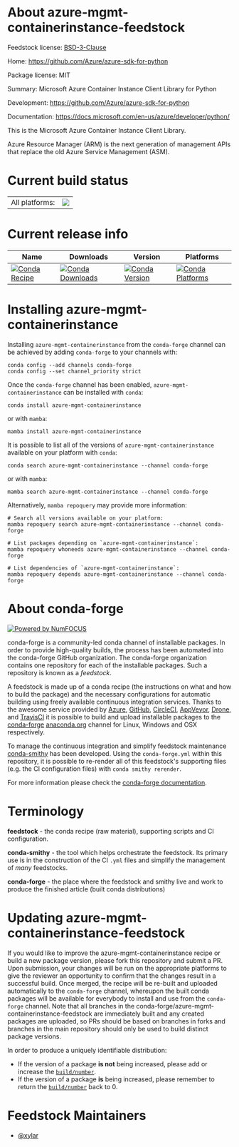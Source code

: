 About azure-mgmt-containerinstance-feedstock
============================================

Feedstock license: [BSD-3-Clause](https://github.com/conda-forge/azure-mgmt-containerinstance-feedstock/blob/main/LICENSE.txt)

Home: https://github.com/Azure/azure-sdk-for-python

Package license: MIT

Summary: Microsoft Azure Container Instance Client Library for Python

Development: https://github.com/Azure/azure-sdk-for-python

Documentation: https://docs.microsoft.com/en-us/azure/developer/python/

This is the Microsoft Azure Container Instance Client Library.

Azure Resource Manager (ARM) is the next generation of management APIs that
replace the old Azure Service Management (ASM).


Current build status
====================


<table><tr><td>All platforms:</td>
    <td>
      <a href="https://dev.azure.com/conda-forge/feedstock-builds/_build/latest?definitionId=12004&branchName=main">
        <img src="https://dev.azure.com/conda-forge/feedstock-builds/_apis/build/status/azure-mgmt-containerinstance-feedstock?branchName=main">
      </a>
    </td>
  </tr>
</table>

Current release info
====================

| Name | Downloads | Version | Platforms |
| --- | --- | --- | --- |
| [![Conda Recipe](https://img.shields.io/badge/recipe-azure--mgmt--containerinstance-green.svg)](https://anaconda.org/conda-forge/azure-mgmt-containerinstance) | [![Conda Downloads](https://img.shields.io/conda/dn/conda-forge/azure-mgmt-containerinstance.svg)](https://anaconda.org/conda-forge/azure-mgmt-containerinstance) | [![Conda Version](https://img.shields.io/conda/vn/conda-forge/azure-mgmt-containerinstance.svg)](https://anaconda.org/conda-forge/azure-mgmt-containerinstance) | [![Conda Platforms](https://img.shields.io/conda/pn/conda-forge/azure-mgmt-containerinstance.svg)](https://anaconda.org/conda-forge/azure-mgmt-containerinstance) |

Installing azure-mgmt-containerinstance
=======================================

Installing `azure-mgmt-containerinstance` from the `conda-forge` channel can be achieved by adding `conda-forge` to your channels with:

```
conda config --add channels conda-forge
conda config --set channel_priority strict
```

Once the `conda-forge` channel has been enabled, `azure-mgmt-containerinstance` can be installed with `conda`:

```
conda install azure-mgmt-containerinstance
```

or with `mamba`:

```
mamba install azure-mgmt-containerinstance
```

It is possible to list all of the versions of `azure-mgmt-containerinstance` available on your platform with `conda`:

```
conda search azure-mgmt-containerinstance --channel conda-forge
```

or with `mamba`:

```
mamba search azure-mgmt-containerinstance --channel conda-forge
```

Alternatively, `mamba repoquery` may provide more information:

```
# Search all versions available on your platform:
mamba repoquery search azure-mgmt-containerinstance --channel conda-forge

# List packages depending on `azure-mgmt-containerinstance`:
mamba repoquery whoneeds azure-mgmt-containerinstance --channel conda-forge

# List dependencies of `azure-mgmt-containerinstance`:
mamba repoquery depends azure-mgmt-containerinstance --channel conda-forge
```


About conda-forge
=================

[![Powered by
NumFOCUS](https://img.shields.io/badge/powered%20by-NumFOCUS-orange.svg?style=flat&colorA=E1523D&colorB=007D8A)](https://numfocus.org)

conda-forge is a community-led conda channel of installable packages.
In order to provide high-quality builds, the process has been automated into the
conda-forge GitHub organization. The conda-forge organization contains one repository
for each of the installable packages. Such a repository is known as a *feedstock*.

A feedstock is made up of a conda recipe (the instructions on what and how to build
the package) and the necessary configurations for automatic building using freely
available continuous integration services. Thanks to the awesome service provided by
[Azure](https://azure.microsoft.com/en-us/services/devops/), [GitHub](https://github.com/),
[CircleCI](https://circleci.com/), [AppVeyor](https://www.appveyor.com/),
[Drone](https://cloud.drone.io/welcome), and [TravisCI](https://travis-ci.com/)
it is possible to build and upload installable packages to the
[conda-forge](https://anaconda.org/conda-forge) [anaconda.org](https://anaconda.org/)
channel for Linux, Windows and OSX respectively.

To manage the continuous integration and simplify feedstock maintenance
[conda-smithy](https://github.com/conda-forge/conda-smithy) has been developed.
Using the ``conda-forge.yml`` within this repository, it is possible to re-render all of
this feedstock's supporting files (e.g. the CI configuration files) with ``conda smithy rerender``.

For more information please check the [conda-forge documentation](https://conda-forge.org/docs/).

Terminology
===========

**feedstock** - the conda recipe (raw material), supporting scripts and CI configuration.

**conda-smithy** - the tool which helps orchestrate the feedstock.
                   Its primary use is in the construction of the CI ``.yml`` files
                   and simplify the management of *many* feedstocks.

**conda-forge** - the place where the feedstock and smithy live and work to
                  produce the finished article (built conda distributions)


Updating azure-mgmt-containerinstance-feedstock
===============================================

If you would like to improve the azure-mgmt-containerinstance recipe or build a new
package version, please fork this repository and submit a PR. Upon submission,
your changes will be run on the appropriate platforms to give the reviewer an
opportunity to confirm that the changes result in a successful build. Once
merged, the recipe will be re-built and uploaded automatically to the
`conda-forge` channel, whereupon the built conda packages will be available for
everybody to install and use from the `conda-forge` channel.
Note that all branches in the conda-forge/azure-mgmt-containerinstance-feedstock are
immediately built and any created packages are uploaded, so PRs should be based
on branches in forks and branches in the main repository should only be used to
build distinct package versions.

In order to produce a uniquely identifiable distribution:
 * If the version of a package **is not** being increased, please add or increase
   the [``build/number``](https://docs.conda.io/projects/conda-build/en/latest/resources/define-metadata.html#build-number-and-string).
 * If the version of a package **is** being increased, please remember to return
   the [``build/number``](https://docs.conda.io/projects/conda-build/en/latest/resources/define-metadata.html#build-number-and-string)
   back to 0.

Feedstock Maintainers
=====================

* [@xylar](https://github.com/xylar/)

